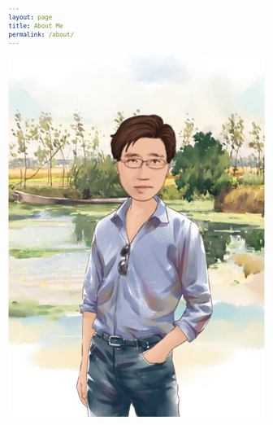 ```yaml
---
layout: page
title: About Me
permalink: /about/
---
```


![](../images/MomentCamSys_20201227133304_00511003904260.jpg)
